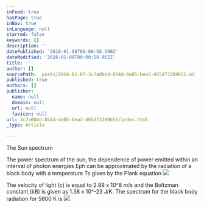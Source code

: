 ```yaml
---
inFeed: true
hasPage: true
inNav: true
inLanguage: null
starred: false
keywords: []
description: ''
datePublished: '2016-01-08T00:00:58.590Z'
dateModified: '2016-01-08T00:00:50.962Z'
title: ''
author: []
sourcePath: _posts/2016-01-07-3c7a0bbd-854d-4e85-bea3-d65d73389b51.md
published: true
authors: []
publisher:
  name: null
  domain: null
  url: null
  favicon: null
url: 3c7a0bbd-854d-4e85-bea3-d65d73389b51/index.html
_type: Article

---
```

The Sun spectrum

The power spectrum of the sun, the dependence of power emitted within an interval of photon energies Eph can be approximated by the radiation of a black body with a temperature Ts given by the Plank equation
![](https://the-grid-user-content.s3-us-west-2.amazonaws.com/3c57e020-46e3-4968-b388-4ab48e7e9a18.jpg)

The velocity of light (c) is equal to 2.99 x 10^8 m/s and the Boltzman constant (kB) is given as 1.38 x 10^-23 J/K. The spectrum for the black body radiation for 5800 K is
![](https://the-grid-user-content.s3-us-west-2.amazonaws.com/cde8bc8c-9629-4829-ac38-2fd4ee2fb061.jpg)